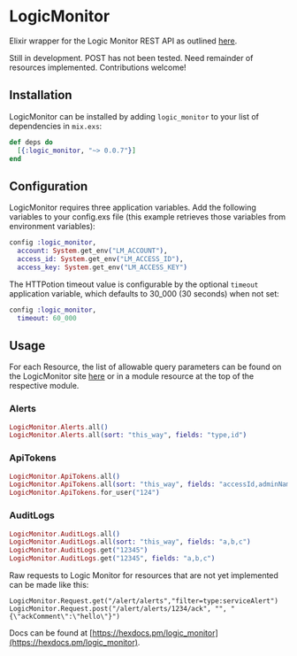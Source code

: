 # LogicMonitor

Elixir wrapper for the Logic Monitor REST API as outlined [here](https://www.logicmonitor.com/support/rest-api-developers-guide/).

Still in development. POST has not been tested. Need remainder of resources implemented. Contributions welcome!

## Installation

LogicMonitor can be installed by adding `logic_monitor` to your list of dependencies in `mix.exs`:

```elixir
def deps do
  [{:logic_monitor, "~> 0.0.7"}]
end
```

## Configuration

LogicMonitor requires three application variables. Add the following variables to your config.exs file (this example retrieves those variables from environment variables):

```elixir
config :logic_monitor,
  account: System.get_env("LM_ACCOUNT"),
  access_id: System.get_env("LM_ACCESS_ID"),
  access_key: System.get_env("LM_ACCESS_KEY")
```

The HTTPotion timeout value is configurable by the optional `timeout` application variable, which defaults to 30_000 (30 seconds) when not set:

```elixir
config :logic_monitor,
  timeout: 60_000
```
## Usage

For each Resource, the list of allowable query parameters can be found on the LogicMonitor site [here](https://www.logicmonitor.com/support/rest-api-developers-guide/overview/) or in a module resource at the top of the respective module.
### Alerts
```elixir
LogicMonitor.Alerts.all()
LogicMonitor.Alerts.all(sort: "this_way", fields: "type,id")
```

### ApiTokens
```elixir
LogicMonitor.ApiTokens.all()
LogicMonitor.ApiTokens.all(sort: "this_way", fields: "accessId,adminName")
LogicMonitor.ApiTokens.for_user("124")
```

### AuditLogs
```elixir
LogicMonitor.AuditLogs.all()
LogicMonitor.AuditLogs.all(sort: "this_way", fields: "a,b,c")
LogicMonitor.AuditLogs.get("12345")
LogicMonitor.AuditLogs.get("12345", fields: "a,b,c")
```

Raw requests to Logic Monitor for resources that are not yet implemented can be made like this:

```
LogicMonitor.Request.get("/alert/alerts","filter=type:serviceAlert")
LogicMonitor.Request.post("/alert/alerts/1234/ack", "", "{\"ackComment\":\"hello\"}")
```

Docs can be found at [https://hexdocs.pm/logic_monitor](https://hexdocs.pm/logic_monitor).
